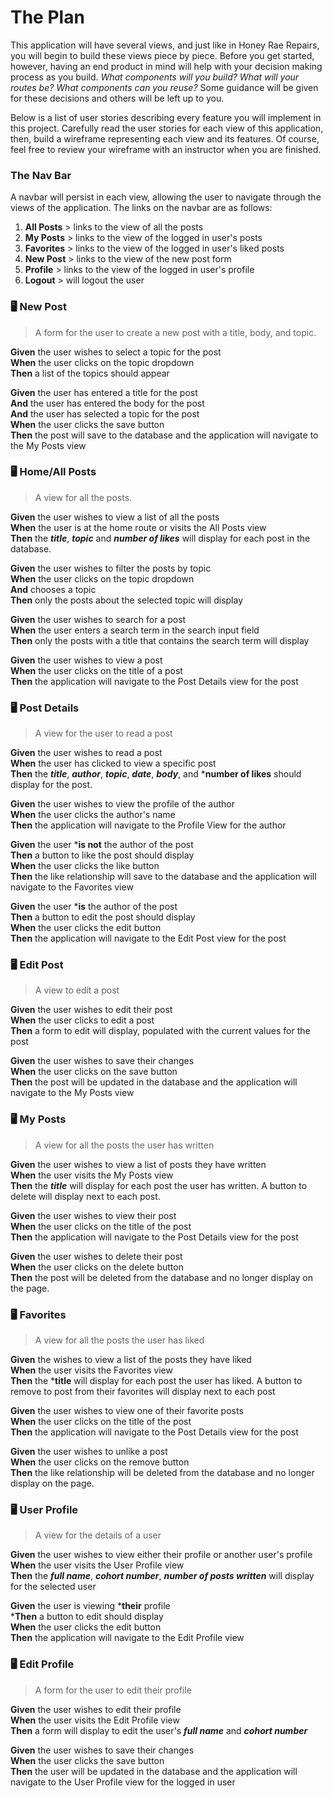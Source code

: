 # The Plan
This application will have several views, and just like in Honey Rae Repairs, you will begin to build these views piece by piece. Before you get started, however, having an end product in mind will help with your decision making process as you build. _What components will you build? What will your routes be? What components can you reuse?_ Some guidance will be given for these decisions and others will be left up to you. 

Below is a list of user stories describing every feature you will implement in this project. Carefully read the user stories for each view of this application, then, build a wireframe representing each view and its features. Of course, feel free to review your wireframe with an instructor when you are finished. 

### The Nav Bar
A navbar will persist in each view, allowing the user to navigate through the views of the application. The links on the navbar are as follows:
  1. **All Posts** > links to the view of all the posts
  2. **My Posts** > links to the view of the logged in user's posts
  3. **Favorites** > links to the view of the logged in user's liked posts
  4. **New Post** > links to the view of the new post form
  5. **Profile** > links to the view of the logged in user's profile
  6. **Logout** > will logout the user

### 🖥 New Post
>A form for the user to create a new post with a title, body, and topic.

**Given** the user wishes to select a topic for the post<br>
**When** the user clicks on the topic dropdown<br>
**Then** a list of the topics should appear<br>

**Given** the user has entered a title for the post<br>
**And** the user has entered the body for the post<br>
**And** the user has selected a topic for the post<br>
**When** the user clicks the save button<br>
**Then** the post will save to the database and the application will navigate to the My Posts view

### 🖥 Home/All Posts
>A view for all the posts. 

**Given** the user wishes to view a list of all the posts<br>
**When** the user is at the home route or visits the All Posts view<br>
**Then** the ***title***, ***topic*** and ***number of likes*** will display for each post in the database. 

**Given** the user wishes to filter the posts by topic<br>
**When** the user clicks on the topic dropdown<br>
**And** chooses a topic<br>
**Then** only the posts about the selected topic will display

**Given** the user wishes to search for a post<br>
**When** the user enters a search term in the search input field<br>
**Then** only the posts with a title that contains the search term will display

**Given** the user wishes to view a post<br>
**When** the user clicks on the title of a post<br>
**Then**  the application will navigate to the Post Details view for the post

### 🖥 Post Details
>A view for the user to read a post

**Given** the user wishes to read a post<br>
**When** the user has clicked to view a specific post<br>
**Then** the ***title***, ***author***, ***topic***, ***date***, ***body***, and ***number of likes** should display for the post.

**Given** the user wishes to view the profile of the author <br>
**When** the user clicks the author's name<br>
**Then** the application will navigate to the Profile View for the author

**Given** the user ***is not** the author of the post<br>
**Then** a button to like the post should display<br>
**When** the user clicks the like button<br>
**Then** the like relationship will save to the database and the application will navigate to the Favorites view

**Given** the user ***is** the author of the post<br>
**Then** a button to edit the post should display<br>
**When** the user clicks the edit button<br>
**Then** the application will navigate to the Edit Post view for the post

### 🖥 Edit Post
>A view to edit a post

**Given** the user wishes to edit their post<br>
**When** the user clicks to edit a post<br>
**Then** a form to edit will display, populated with the current values for the post

**Given** the user wishes to save their changes<br>
**When** the user clicks on the save button<br>
**Then** the post will be updated in the database and the application will navigate to the My Posts view

### 🖥 My Posts
>A view for all the posts the user has written

**Given** the user wishes to view a list of posts they have written<br>
**When** the user visits the My Posts view<br>
**Then** the ***title*** will display for each post the user has written. A button to delete will display next to each post.

**Given** the user wishes to view their post<br>
**When** the user clicks on the title of the post<br>
**Then** the application will navigate to the Post Details view for the post

**Given** the user wishes to delete their post<br>
**When** the user clicks on the delete button<br>
**Then** the post will be deleted from the database and no longer display on the page. 

### 🖥 Favorites
>A view for all the posts the user has liked

**Given** the wishes to view a list of the posts they have liked<br>
**When** the user visits the Favorites view<br>
**Then** the ***title** will display for each post the user has liked. A button to remove to post from their favorites will display next to each post

**Given** the user wishes to view one of their favorite posts<br>
**When** the user clicks on the title of the post<br>
**Then** the application will navigate to the Post Details view for the post

**Given** the user wishes to unlike a post<br>
**When** the user clicks on the remove button<br>
**Then** the like relationship will be deleted from the database and no longer display on the page.

### 🖥 User Profile
>A view for the details of a user

**Given** the user wishes to view either their profile or another user's profile<br>
**When** the user visits the User Profile view<br>
**Then** the ***full name***, ***cohort number***, ***number of posts written*** will display for the selected user

**Given** the user is viewing ***their** profile<br>
***Then** a button to edit should display<br>
**When** the user clicks the edit button<br>
**Then** the application will navigate to the Edit Profile view

### 🖥 Edit Profile
>A form for the user to edit their profile

**Given** the user wishes to edit their profile<br>
**When** the user visits the Edit Profile view<br>
**Then** a form will display to edit the user's ***full name*** and ***cohort number***

**Given** the user wishes to save their changes<br>
**When** the user clicks the save button<br>
**Then** the user will be updated in the database and the application will navigate to the User Profile view for the logged in user